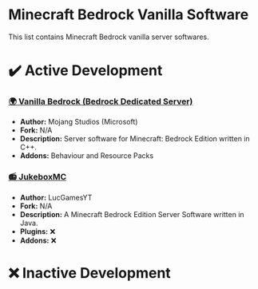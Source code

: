 # Minecraft Bedrock Vanilla Software
This list contains Minecraft Bedrock vanilla server softwares.

# ✔️ Active Development
### [🌍 Vanilla Bedrock (Bedrock Dedicated Server)](https://www.minecraft.net/en-us/download/server/bedrock)
- **Author:** Mojang Studios (Microsoft)
- **Fork:** N/A
- **Description:** Server software for Minecraft: Bedrock Edition written in C++.
- **Addons:** Behaviour and Resource Packs

### [📻 JukeboxMC](https://github.com/LucGamesYT/JukeboxMC)
- **Author:** LucGamesYT
- **Fork:** N/A
- **Description:** A Minecraft Bedrock Edition Server Software written in Java.
- **Plugins:** ❌
- **Addons:** ❌

# ❌ Inactive Development
